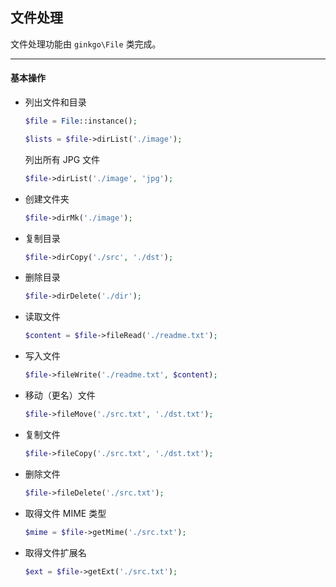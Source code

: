 ## 文件处理

文件处理功能由 `ginkgo\File` 类完成。

----------

#### 基本操作

* 列出文件和目录

    ``` php
    $file = File::instance();
    
    $lists = $file->dirList('./image');
    ```

    列出所有 JPG 文件
    
    ``` php
    $file->dirList('./image', 'jpg');
    ```

* 创建文件夹

    ``` php
    $file->dirMk('./image');
    ```

* 复制目录

    ``` php
    $file->dirCopy('./src', './dst');
    ```

* 删除目录

    ``` php
    $file->dirDelete('./dir');
    ```

* 读取文件

    ``` php
    $content = $file->fileRead('./readme.txt');
    ```

* 写入文件

    ``` php
    $file->fileWrite('./readme.txt', $content);
    ```

* 移动（更名）文件

    ``` php
    $file->fileMove('./src.txt', './dst.txt');
    ```

* 复制文件

    ``` php
    $file->fileCopy('./src.txt', './dst.txt');
    ```

* 删除文件

    ``` php
    $file->fileDelete('./src.txt');
    ```

* 取得文件 MIME 类型

    ``` php
    $mime = $file->getMime('./src.txt');
    ```

* 取得文件扩展名

    ``` php
    $ext = $file->getExt('./src.txt');
    ```

